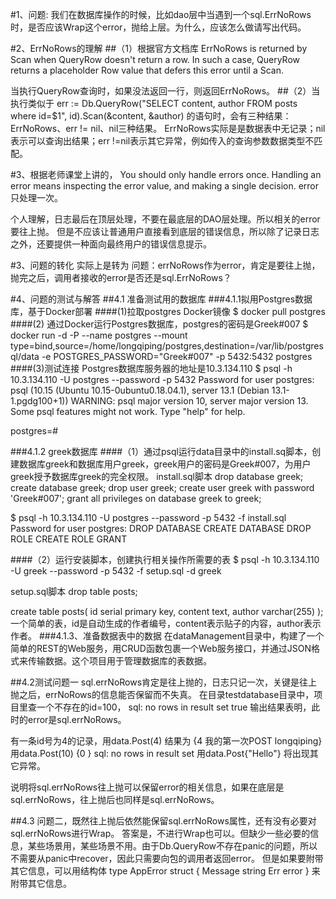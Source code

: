 #1、问题:
我们在数据库操作的时候，比如dao层中当遇到一个sql.ErrNoRows时，是否应该Wrap这个error，抛给上层。为什么，应该怎么做请写出代码。

#2、ErrNoRows的理解
##（1）根据官方文档库
ErrNoRows is returned by Scan when QueryRow doesn't return a row. In such a case, QueryRow returns a placeholder Row value that defers this error until a Scan.

当执行QueryRow查询时，如果没法返回一行，则返回ErrNoRows。
##（2）当执行类似于
err := Db.QueryRow("SELECT content, author FROM posts where id=$1", id).Scan(&content, &author)
的语句时，会有三种结果：ErrNoRows、err != nil、nil三种结果。
ErrNoRows实际是是数据表中无记录；nil表示可以查询出结果；err !=nil表示其它异常，例如传入的查询参数数据类型不匹配。

#3、根据老师课堂上讲的，
You should only handle errors once. Handling an error means inspecting the error value, and making a single decision.
error只处理一次。

个人理解，日志最后在顶层处理，不要在最底层的DAO层处理。所以相关的error要往上抛。
但是不应该让普通用户直接看到底层的错误信息，所以除了记录日志之外，还要提供一种面向最终用户的错误信息提示。

#3、问题的转化
实际上是转为
问题：errNoRows作为error，肯定是要往上抛，抛完之后，调用者接收的error是否还是sql.ErrNoRows？

#4、问题的测试与解答
##4.1 准备测试用的数据库
###4.1.1拟用Postgres数据库，基于Docker部署 
####(1)拉取postgres Docker镜像
$ docker pull postgres
####(2) 通过Docker运行Postgres数据库，postgres的密码是Greek#007
$ docker run -d -P --name postgres --mount type=bind,source=/home/longqiping/postgres,destination=/var/lib/postgresql/data -e POSTGRES_PASSWORD="Greek#007" -p 5432:5432 postgres
####(3)测试连接 Postgres数据库服务器的地址是10.3.134.110
$ psql -h 10.3.134.110 -U postgres --password -p 5432
Password for user postgres: 
psql (10.15 (Ubuntu 10.15-0ubuntu0.18.04.1), server 13.1 (Debian 13.1-1.pgdg100+1))
WARNING: psql major version 10, server major version 13.
         Some psql features might not work.
Type "help" for help.

postgres=# 

###4.1.2 greek数据库
####（1）通过psql运行data目录中的install.sq脚本，创建数据库greek和数据库用户greek，greek用户的密码是Greek#007，为用户greek授予数据库greek的完全权限。
install.sql脚本
drop database greek;
create database greek;
drop user greek;
create user greek with password 'Greek#007';
grant all privileges on database greek to greek;


$ psql -h 10.3.134.110 -U postgres --password -p 5432 -f install.sql
Password for user postgres: 
DROP DATABASE
CREATE DATABASE
DROP ROLE
CREATE ROLE
GRANT



####（2）运行安装脚本，创建执行相关操作所需要的表
$ psql -h 10.3.134.110 -U greek --password -p 5432 -f setup.sql -d greek


setup.sql脚本
drop table posts;

create table posts(
        id      serial primary key,
        content text,
        author varchar(255)
);
一个简单的表，id是自动生成的作者编号，content表示贴子的内容，author表示作者。
###4.1.3、准备数据表中的数据
在dataManagement目录中，构建了一个简单的REST的Web服务，用CRUD函数包裹一个Web服务接口，并通过JSON格式来传输数据。这个项目用于管理数据库的表数据。


##4.2测试问题一
sql.errNoRows肯定是往上抛的，日志只记一次，关键是往上抛之后，errNoRows的信息能否保留而不失真。
在目录testdatabase目录中，项目里查一个不存在的id=100，
sql: no rows in result set
true
输出结果表明，此时的error是sql.errNoRows。


有一条id号为4的记录，用data.Post(4)
结果为
{4 我的第一次POST longqiping} <nil>
用data.Post(10)
{0   } sql: no rows in result set
用data.Post{"Hello"}
将出现其它异常。

说明将sql.errNoRows往上抛可以保留error的相关信息，如果在底层是sql.errNoRows，往上抛后也同样是sql.errNoRows。

##4.3 问题二，既然往上抛后依然能保留sql.errNoRows属性，还有没有必要对sql.errNoRows进行Wrap。
答案是，不进行Wrap也可以。但缺少一些必要的信息，某些场景用，某些场景不用。由于Db.QueryRow不存在panic的问题，所以不需要从panic中recover，因此只需要向包的调用者返回error。
但是如果要附带其它信息，可以用结构体
type AppError struct {
	Message string
	Err error
}
来附带其它信息。



